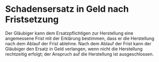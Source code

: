 # Schadensersatz in Geld nach Fristsetzung

Der Gläubiger kann dem Ersatzpflichtigen zur Herstellung eine angemessene Frist mit der Erklärung bestimmen, dass er die Herstellung nach dem Ablauf der Frist ablehne. Nach dem Ablauf der Frist kann der Gläubiger den Ersatz in Geld verlangen, wenn nicht die Herstellung rechtzeitig erfolgt; der Anspruch auf die Herstellung ist ausgeschlossen. 

